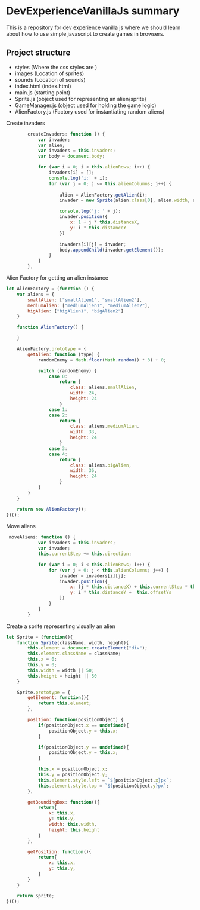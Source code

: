 # DevExperienceVanillaJs summary

This is a repository for dev experience vanilla js where we should learn about how to use simple javascript to create games in browsers.

## Project structure

- styles (Where the css styles are  )
- images (Location of sprites)
- sounds (Location of sounds)
- index.html (index.html)
- main.js   (starting point)
- Sprite.js (object used for representing an alien/sprite)
- GameManager.js (object used for holding the game logic)
- AlienFactory.js (Factory used for instantiating random aliens)

Create invaders

```js
        createInvaders: function () {
            var invader;
            var alien;
            var invaders = this.invaders;
            var body = document.body;

            for (var i = 0; i < this.alienRows; i++) {
                invaders[i] = [];
                console.log('i:' + i);
                for (var j = 0; j <= this.alienColumns; j++) {
                    
                    alien = AlienFactory.getAlien(i);
                    invader = new Sprite(alien.class[0], alien.width, alien.height);

                    console.log('j: ' + j);
                    invader.position({
                        x: 1 + j * this.distanceX,
                        y: i * this.distanceY
                    })

                    invaders[i][j] = invader;
                    body.appendChild(invader.getElement());
                }
            }
        },
```

Alien Factory for getting an alien instance
```js
let AlienFactory = (function () {
    var aliens = {
        smallAlien: ["smallAlien1", "smallAlien2"],
        mediumAlien: ["mediumAlien1", "mediumAlien2"],
        bigAlien: ["bigAlien1", "bigAlien2"]
    }

    function AlienFactory() {

    }

    AlienFactory.prototype = {
        getAlien: function (type) {
            randomEnemy = Math.floor(Math.random() * 3) + 0;

            switch (randomEnemy) {
                case 0:
                    return {
                        class: aliens.smallAlien,
                        width: 24,
                        height: 24
                    }
                case 1:
                case 2:
                    return {
                        class: aliens.mediumAlien,
                        width: 33,
                        height: 24
                    }
                case 3:
                case 4:
                    return {
                        class: aliens.bigAlien,
                        width: 36,
                        height: 24
                    }
            }
        }
    }

    return new AlienFactory();
})();
```

Move aliens
```js
 moveAliens: function () {
            var invaders = this.invaders;
            var invader;
            this.currentStep += this.direction;

            for (var i = 0; i < this.alienRows; i++) {
                for (var j = 0; j < this.alienColumns; j++) {
                    invader = invaders[i][j];
                    invader.position({
                        x: (j * this.distanceX) + this.currentStep * this.stepSize,
                        y: i * this.distanceY +  this.offsetYs
                    })
                }
            }
        }
```

Create a sprite representing visually an alien

```js
let Sprite = (function(){
    function Sprite(className, width, height){
        this.element = document.createElement("div");
        this.element.className = className;
        this.x = 0;
        this.y = 0;
        this.width = width || 50;
        this.height = height || 50
    }

    Sprite.prototype = {
        getElement: function(){
            return this.element;
        },

        position: function(positionObject) {
            if(positionObject.x == undefined){
                positionObject.y = this.x;
            }

            if(positionObject.y == undefined){
                positionObject.y = this.x;
            }

            this.x = positionObject.x;
            this.y = positionObject.y;
            this.element.style.left = `${positionObject.x}px`;
            this.element.style.top = `${positionObject.y}px`;
        },

        getBoundingBox: function(){
            return{
                x: this.x,
                y: this.y,
                width: this.width,
                height: this.height
            }
        },

        getPosition: function(){
            return{
                x: this.x,
                y: this.y,
            }
        }
    }

    return Sprite;
})();
```